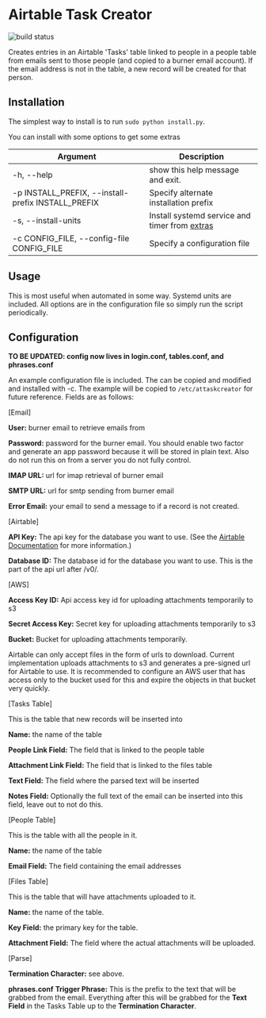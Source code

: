 # Airtable Task Creator

![build status](https://travis-ci.org/rickh94/attaskcreator.svg?branch=master)

Creates entries in an Airtable 'Tasks' table linked to people in a people
table from emails sent to those people (and copied to a burner email account).
If the email address is not in the table, a new record will be created for
that person.

## Installation
The simplest way to install is to run `sudo python install.py`.

You can install with some options to get some extras

| Argument | Description |
|----------|-------------|
| -h, --help | show this help message and exit. |
| -p INSTALL_PREFIX, --install-prefix INSTALL_PREFIX | Specify alternate installation prefix|
| -s, --install-units | Install systemd service and timer from [extras](extras) |
| -c CONFIG_FILE, --config-file CONFIG_FILE | Specify a configuration file |

## Usage
This is most useful when automated in some way. Systemd units are included.
All options are in the configuration file so simply run the script
periodically.

## Configuration
__TO BE UPDATED: config now lives in login.conf, tables.conf, and
phrases.conf__

An example configuration file is included. The can be copied and modified and installed
with -c. The example will be copied 
to `/etc/attaskcreator` for future reference.
Fields are as follows:

[Email]

__User:__ burner email to retrieve emails from

__Password:__ password for the burner email. You should enable two factor and
generate an app password because it will be stored in plain text. Also do not
run this on from a server you do not fully control.

__IMAP URL:__ url for imap retrieval of burner email

__SMTP URL:__ url for smtp sending from burner email

__Error Email:__ your email to send a message to if a record is not created.


[Airtable]

__API Key:__ The api key for the database you want to use. (See the
[Airtable Documentation](http://airtable.com/api) for more information.)

__Database ID:__ The database id for the database you want to use. This is the
part of the api url after /v0/.

[AWS]

__Access Key ID:__ Api access key id for uploading attachments temporarily to
s3

__Secret Access Key:__ Secret key for uploading attachments temporarily to s3

__Bucket:__ Bucket for uploading attachments temporarily.

Airtable can only accept files in the form of urls to download. Current
implementation uploads attachments to s3 and generates a pre-signed url for
Airtable to use. It is recommended to configure an AWS user that has access
only to the bucket used for this and expire the objects in that bucket very
quickly.


[Tasks Table]

This is the table that new records will be inserted into

__Name:__ the name of the table

__People Link Field:__ The field that is linked to the people table

__Attachment Link Field:__ The field that is linked to the files table

__Text Field:__ The field where the parsed text will be inserted

__Notes Field:__ Optionally the full text of the email can be inserted into
this field, leave out to not do this.


[People Table]

This is the table with all the people in it.

__Name:__ the name of the table

__Email Field:__ The field containing the email addresses


[Files Table]

This is the table that will have attachments uploaded to it.

__Name:__ the name of the table.

__Key Field:__ the primary key for the table.

__Attachment Field:__ The field where the actual attachments will be uploaded.


[Parse]


__Termination Character:__ see above.

__phrases.conf__
__Trigger Phrase:__ This is the prefix to the text that will be grabbed from
the email. Everything after this will be grabbed for the __Text Field__ in the
Tasks Table up to the __Termination Character__.


